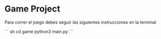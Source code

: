 # Game Project

Para correr el juego debes seguir las siguientes instrucciones en la terminal

´´´ sh 
cd game
python3  main.py
´´´
